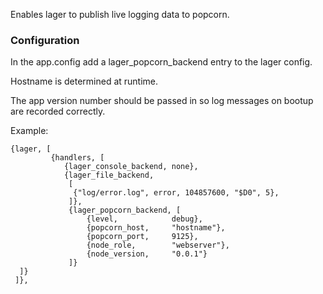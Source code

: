 Enables lager to publish live logging data to popcorn.

### Configuration

In the app.config add a lager_popcorn_backend entry to the lager config.

Hostname is determined at runtime.

The app version number should be passed in so log messages on bootup are recorded correctly.

Example:

```
{lager, [
         {handlers, [
            {lager_console_backend, none},
            {lager_file_backend,
             [
              {"log/error.log", error, 104857600, "$D0", 5},
             ]},
             {lager_popcorn_backend, [
                 {level,            debug},
                 {popcorn_host,     "hostname"},
                 {popcorn_port,     9125},
                 {node_role,        "webserver"},
                 {node_version,     "0.0.1"}
             ]}
  ]}
 ]},
```
